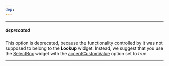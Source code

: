 ```yaml
---
dep: 
---
```

---
##### deprecated
This option is deprecated, because the functionality controlled by it was not supposed to belong to the **Lookup** widget. Instead, we suggest that you use the [SelectBox](/concepts/05%20Widgets/SelectBox/00%20Overview.md '/Documentation/Guide/Widgets/SelectBox/Overview/') widget with the [acceptCustomValue](/api-reference/10%20UI%20Widgets/dxSelectBox/1%20Configuration/acceptCustomValue.md '/Documentation/ApiReference/UI_Widgets/dxSelectBox/Configuration/#acceptCustomValue') option set to *true*.

---
